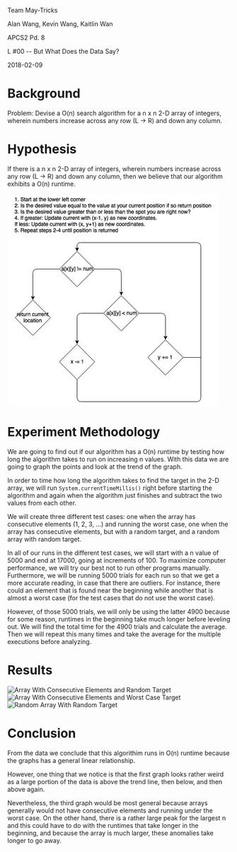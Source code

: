   Team May-Tricks

Alan Wang, Kevin Wang, Kaitlin Wan

APCS2 Pd. 8

L #00 -- But What Does the Data Say?

2018-02-09

# Background

Problem: Devise a O(n) search algorithm for a n x n 2-D array of integers, wherein numbers increase across any row (L -> R) and down any column.
# Hypothesis

If there is a n x n 2-D array of integers, wherein numbers increase across any row (L -> R) and down any column, then we believe that our algorithm exhibits a O(n) runtime.

![Flow Chart & Procedure for Algorithim](https://github.com/KaitlinWan/May-Tricks/blob/master/Search2DArray.jpg)
# Experiment Methodology
We are going to find out if our algorithm has a O(n) runtime by testing how long the algorithm takes to run on increasing n values. With this data we are going to graph the points and look at the trend of the graph.

In order to time how long the algorithm takes to find the target in the 2-D array, we will run `System.currentTimeMillis()` right before starting the algorithm and again when the algorithm just finishes and subtract the two values from each other.

We will create three different test cases: one when the array has consecutive elements (1, 2, 3, ...) and running the worst case, one when the array has consecutive elements, but with a random target, and a random array with random target.

In all of our runs in the different test cases, we will start with a n value of 5000 and end at 17000, going at increments of 100. To maximize computer performance, we will try our best not to run other programs manually. Furthermore, we will be running 5000 trials for each run so that we get a more accurate reading, in case that there are outliers. For instance, there could an element that is found near the beginning while another that is almost a worst case (for the test cases that do not use the worst case).

However, of those 5000 trials, we will only be using the latter 4900 because for some reason, runtimes in the beginning take much longer before leveling out. We will find the total time for the 4900 trials and calculate the average. Then we will repeat this many times and take the average for the multiple executions before analyzing.
# Results

![Array With Consecutive Elements and Random Target](https://github.com/KaitlinWan/May-Tricks/MatrixFinder/master/consecutive_rand.png)
![Array With Consecutive Elements and Worst Case Target](https://github.com/KaitlinWan/May-Tricks/MatrixFinder/master/consecutive_worst.png)
![Random Array With Random Target](https://github.com/KaitlinWan/May-Tricks/MatrixFinder/master/rand_rand.png)

# Conclusion
From the data we conclude that this algorithim runs in O(n) runtime because the graphs has a general linear relationship.

However, one thing that we notice is that the first graph looks rather weird as a large portion of the data is above the trend line, then below, and then above again.

Nevertheless, the third graph would be most general because arrays generally would not have consecutive elements and running under the worst case. On the other hand, there is a rather large peak for the largest n and this could have to do with the runtimes that take longer in the beginning, and because the array is much larger, these anomalies take longer to go away.
